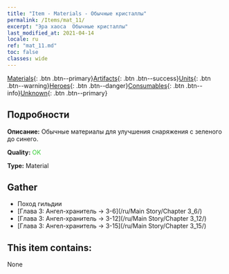 ```yaml
---
title: "Item - Materials - Обычные кристаллы"
permalink: /Items/mat_11/
excerpt: "Эра хаоса  Обычные кристаллы"
last_modified_at: 2021-04-14
locale: ru
ref: "mat_11.md"
toc: false
classes: wide
---
```

 [Materials](/ru/Items/){: .btn .btn--primary}[Artifacts](/ru/Items/Artifacts/){: .btn .btn--success}[Units](/ru/Items/Units/){: .btn .btn--warning}[Heroes](/ru/Items/Heroes/){: .btn .btn--danger}[Consumables](/ru/Items/Consumables/){: .btn .btn--info}[Unknown](/ru/Items/Unknown/){: .btn .btn--primary}

## Подробности
 **Описание:** Обычные материалы для улучшения снаряжения c зеленого до синего.

 **Quality:** <span style="color: #32CD32">OK</span>

 **Type:** Material

## Gather

*    Поход гильдии 
*    [Глава 3: Ангел-хранитель -> 3-6](/ru/Main Story/Chapter 3_6/) 
*    [Глава 3: Ангел-хранитель -> 3-12](/ru/Main Story/Chapter 3_12/) 
*    [Глава 3: Ангел-хранитель -> 3-15](/ru/Main Story/Chapter 3_15/) 

## This item contains:

  None

